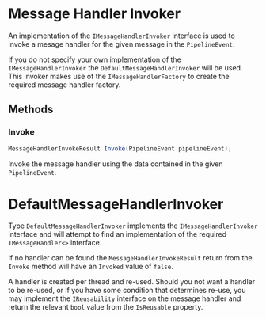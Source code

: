 # Message Handler Invoker

An implementation of the `IMessageHandlerInvoker` interface is used to invoke a mesage handler for the given message in the `PipelineEvent`.

If you do not specify your own implementation of the `IMessageHandlerInvoker` the `DefaultMessageHandlerInvoker` will be used.  This invoker makes use of the `IMessageHandlerFactory` to create the required message handler factory.

## Methods

### Invoke

``` c#
MessageHandlerInvokeResult Invoke(PipelineEvent pipelineEvent);
```

Invoke the message handler using the data contained in the given `PipelineEvent`.

# DefaultMessageHandlerInvoker

Type `DefaultMessageHandlerInvoker` implements the `IMessageHandlerInvoker` interface and will attempt to find an implementation of the required `IMessageHandler<>` interface.

If no handler can be found the `MessageHandlerInvokeResult` return from the `Invoke` method will have an `Invoked` value of `false`.

A handler is created per thread and re-used.  Should you not want a handler to be re-used, or if you have some condition that determines re-use, you may implement the `IReusability` interface on the message handler and return the relevant `bool` value from the `IsReusable` property.
